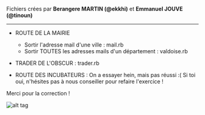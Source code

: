 Fichiers crées par **Berangere MARTIN (@ekkhi)** et **Emmanuel JOUVE (@tinoun)**

-------------

* ROUTE DE LA MAIRIE
	* Sortir l'adresse mail d'une ville : mail.rb
	* Sortir TOUTES les adresses mails d'un département : valdoise.rb

* TRADER DE L'OBSCUR  : trader.rb

* ROUTE DES INCUBATEURS : On a essayer hein, mais pas réussi :( Si toi oui, n'hésites pas à nous conseiller pour refaire l'exercice ! 


Merci pour la correction ! 


![alt tag](https://user-images.githubusercontent.com/37908682/38694855-083cc8a8-3e8b-11e8-8b9e-688c3b0f4004.png)
